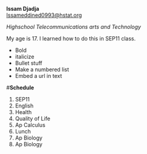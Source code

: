 **Issam Djadja**  
Issameddined0993@hstat.org

*Highschool Telecommunications arts and Technology*

My age is 17. I learned how to do this in SEP11 class.
* Bold
* italicize
* Bullet stuff
* Make a numbered list
* Embed a url in text


#**Schedule**  

1) SEP11  
2) English  
3) Health  
4) Quality of Life  
5) Ap Calculus  
6) Lunch  
7) Ap Biology  
8) Ap Biology  
